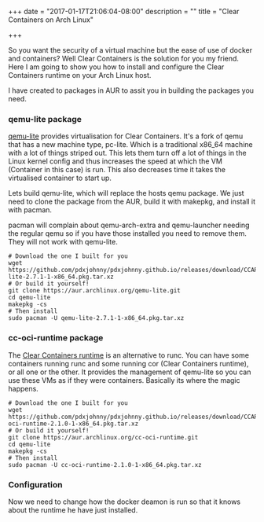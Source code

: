 +++
date = "2017-01-17T21:06:04-08:00"
description = ""
title = "Clear Containers on Arch Linux"

+++

So you want the security of a virtual machine but the ease of use of docker and
containers? Well Clear Containers is the solution for you my friend. Here I am
going to show you how to install and configure the Clear Containers runtime on
your Arch Linux host.

I have created to packages in AUR to assit you in building the packages you
need.

### qemu-lite package

[qemu-lite][1] provides virtualisation for Clear Containers. It's a fork of qemu
that has a new machine type, pc-lite. Which is a traditional x86_64 machine
with a lot of things striped out. This lets them turn off a lot of things in
the Linux kernel config and thus increases the speed at which the VM (Container
in this case) is run. This also decreases time it takes the virtualised
container to start up.

Lets build qemu-lite, which will replace the hosts qemu package. We just need
to clone the package from the AUR, build it with makepkg, and install it with
pacman.

pacman will complain about qemu-arch-extra and qemu-launcher needing the
regular qemu so if you have those installed you need to remove them. They will
not work with qemu-lite.

```
# Download the one I built for you
wget https://github.com/pdxjohnny/pdxjohnny.github.io/releases/download/CCARCH/qemu-lite-2.7.1-1-x86_64.pkg.tar.xz
# Or build it yourself!
git clone https://aur.archlinux.org/qemu-lite.git
cd qemu-lite
makepkg -cs
# Then install
sudo pacman -U qemu-lite-2.7.1-1-x86_64.pkg.tar.xz
```

### cc-oci-runtime package

The [Clear Containers runtime][2] is an alternative to runc. You can have some
containers running runc and some running cor (Clear Containers runtime), or all
one or the other. It provides the management of qemu-lite so you can use these
VMs as if they were containers. Basically its where the magic happens.

```
# Download the one I built for you
wget https://github.com/pdxjohnny/pdxjohnny.github.io/releases/download/CCARCH/cc-oci-runtime-2.1.0-1-x86_64.pkg.tar.xz
# Or build it yourself!
git clone https://aur.archlinux.org/cc-oci-runtime.git
cd qemu-lite
makepkg -cs
# Then install
sudo pacman -U cc-oci-runtime-2.1.0-1-x86_64.pkg.tar.xz
```

### Configuration

Now we need to change how the docker deamon is run so that it knows about the
runtime he have just installed.


[1]: https://github.com/01org/qemu-lite
[2]: https://github.com/01org/cc-oci-runtime

